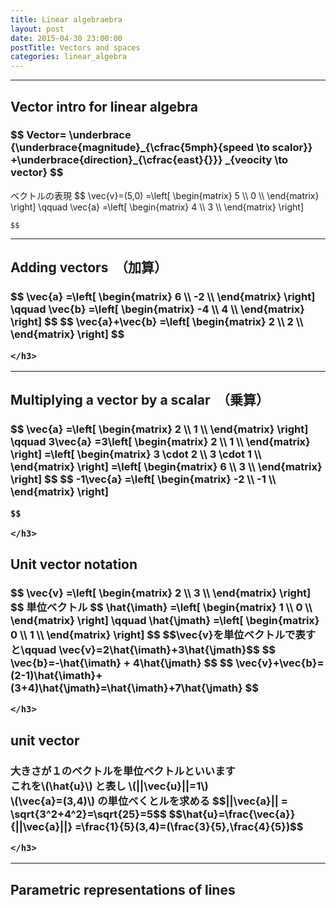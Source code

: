 ```yaml
---
title: Linear algebraebra
layout: post
date: 2015-04-30 23:00:00
postTitle: Vectors and spaces
categories: linear_algebra
---
```


-------

## Vector intro for linear algebra

<div class="row">
  <div class="col-sm-7">
    <h3>
    $$
    Vector=
    \underbrace
    {\underbrace{magnitude}_{\cfrac{5mph}{speed \to scalor}}
    +\underbrace{direction}_{\cfrac{east}{}}}
    _{veocity \to vector}
    $$
    </h3>
    ベクトルの表現
    $$
    \vec{v}=(5,0)
    =\left[
        \begin{matrix}
        5 \\
        0 \\
        \end{matrix}
    \right]
    \qquad
    \vec{a}
    =\left[
        \begin{matrix}
        4 \\
        3 \\
        \end{matrix}
    \right]

    $$
  </div>
  <div class="col-sm-5">
    <div id="svg01"></div>
  </div>
</div>

--------

## Adding vectors　（加算）

<div class="row">
  <div class="col-sm-7">
    <h3>
    $$
    \vec{a}
    =\left[
        \begin{matrix}
        6 \\
        -2 \\
        \end{matrix}
    \right]
    \qquad
    \vec{b}
    =\left[
        \begin{matrix}
        -4 \\
        4 \\
        \end{matrix}
    \right]
    $$
    $$
    \vec{a}+\vec{b}
    =\left[
        \begin{matrix}
        2 \\
        2 \\
        \end{matrix}
    \right]
    $$    

    </h3>
  </div>
  <div class="col-sm-5">
    <div id="svg02"></div>
  </div>
</div>

--------

## Multiplying a vector by a scalar　（乗算）

<div class="row">
  <div class="col-sm-7">
    <h3>
    $$
    \vec{a}
    =\left[
        \begin{matrix}
        2 \\
        1 \\
        \end{matrix}
    \right]
    \qquad
    3\vec{a}
    =3\left[
        \begin{matrix}
        2 \\
        1 \\
        \end{matrix}
    \right]
    =\left[
        \begin{matrix}
        3 \cdot 2 \\
        3 \cdot 1 \\
        \end{matrix}
    \right]
    =\left[
        \begin{matrix}
        6 \\
        3 \\
        \end{matrix}
    \right]
    $$
    $$
    -1\vec{a}
    =\left[
        \begin{matrix}
        -2 \\
        -1 \\
        \end{matrix}
    \right]
    
    $$

    </h3>
  </div>
  <div class="col-sm-5">
    <div id="svg03"></div>
  </div>
</div>

## Unit vector notation

<div class="row">
  <div class="col-sm-7">
    <h3>
    $$
    \vec{v}
    =\left[
        \begin{matrix}
        2 \\
        3 \\
        \end{matrix}
    \right]
    $$
    単位ベクトル
    $$
    \hat{\imath}
    =\left[
        \begin{matrix}
        1 \\
        0 \\
        \end{matrix}
    \right]
    \qquad
    \hat{\jmath}
    =\left[
        \begin{matrix}
        0 \\
        1 \\
        \end{matrix}
    \right]
    $$
    $$\vec{v}を単位ベクトルで表すと\qquad \vec{v}=2\hat{\imath}+3\hat{\jmath}$$
    $$
    \vec{b}=-\hat{\imath} + 4\hat{\jmath}
    $$
    $$
    \vec{v}+\vec{b}=(2-1)\hat{\imath}+(3+4)\hat{\jmath}=\hat{\imath}+7\hat{\jmath}
    $$

    </h3>
  </div>
  <div class="col-sm-5">
    <div id="svg04"></div>
  </div>
</div>

## unit vector

<div class="row">
  <div class="col-sm-7">
    <h3>
      大きさが１のベクトルを単位ベクトルといいます<br>
      これを\(\hat{u}\) と表し \(||\vec{u}||=1\)
      <br>
      \(\vec{a}=(3,4)\) の単位べくとルを求める
      $$||\vec{a}|| = \sqrt{3^2+4^2}=\sqrt{25}=5$$
      $$\hat{u}=\frac{\vec{a}}{||\vec{a}||}
      =\frac{1}{5}(3,4)=(\frac{3}{5},\frac{4}{5})$$ 

    </h3>
  </div>
  <div class="col-sm-5">
    <div id="svg05"></div>
  </div>
</div>

----------

## Parametric representations of lines

<script type="text/javascript" src="http://cdn.mathjax.org/mathjax/latest/MathJax.js?config=TeX-AMS-MML_SVG"></script>
<script src="http://d3js.org/d3.v3.min.js" charset="utf-8"></script>
<script src="{{site.url}}/js/d3draws.js" charset="utf-8"></script>

<script>

  var svg01 = d3.select("#svg01")
                .append("svg")
                .attr("height",500)
                .attr("width",500)
                .style("background","#000");
  var svg02 = d3.select("#svg02")
                .append("svg")
                .attr("height",500)
                .attr("width",500)
                .style("background","#000");
  var svg03 = d3.select("#svg03")
                .append("svg")
                .attr("height",500)
                .attr("width",500)
                .style("background","#000");
  var svg04 = d3.select("#svg04")
                .append("svg")
                .attr("height",500)
                .attr("width",500)
                .style("background","#000");
  var svg05 = d3.select("#svg05")
                .append("svg")
                .attr("height",500)
                .attr("width",500)
                .style("background","#000");

  var xScale01 = d3.scale.linear()
                       .domain([-1,6])
                       .range([50,450]);
  var yScale01 = d3.scale.linear()
                       .domain([6,-1])
                       .range([50,450]);       
  var xScale02 = d3.scale.linear()
                       .domain([-7,7])
                       .range([50,450]);
  var yScale02 = d3.scale.linear()
                       .domain([7,-7])
                       .range([50,450]);       

  var xScale04 = d3.scale.linear()
                       .domain([0,4])
                       .range([50,450]);
  var yScale04 = d3.scale.linear()
                       .domain([4,0])
                       .range([50,450]);       

  var xScale05 = d3.scale.linear()
                       .domain([0,5])
                       .range([50,450]);
  var yScale05 = d3.scale.linear()
                       .domain([5,0])
                       .range([50,450]);       

  // 軸
  axesData01 = {
    "xAxis":true,
    "yAxis":true,
    "xTickValues":[1,2,3,4,5,6],
    "yTickValues":[1,2,3,4,5,6],
    "xTickPadding":5,
    "yTickPadding":2,
    "xOrient":["bottom"],
    "yOrient":["left"],
    "stroke":"#ff0",
    "strokeWidth":1,
    "fillColor":"none",
    "xScale":xScale01,
    "yScale":yScale01
  };
  axesData02 = {
    "xAxis":true,
    "yAxis":true,
    "xTickValues":[],
    "yTickValues":[],
    "xTickPadding":5,
    "yTickPadding":2,
    "xOrient":["bottom"],
    "yOrient":["left"],
    "stroke":"#ff0",
    "strokeWidth":1,
    "fillColor":"none",
    "xScale":xScale02,
    "yScale":yScale02
  };

  drawAxes(svg01,axesData01);
  var vecData01 = [
{"x1":0,"y1":0,"x2":5,"y2":0,"stroke":"#0f0","strokeWidth":4},
{"x1":0,"y1":0,"x2":4,"y2":3,"stroke":"#f0f","strokeWidth":4}
];    
drawVectorB(svg01,vecData01,xScale01,yScale01);

foData01 = [
    {"x":-0.5,
    "y":7.5,
    "text":"$$y$$",
    "fontSize":"18px"},
    {"x":6.2,
    "y":0.5,
    "text":"$$x$$",
    "fontSize":"18px"},
    {"x":2.5,
    "y":1.5,
    "text":"$$\\vec{v}$$",
    "fontSize":"16px"},
    {"x":2,
    "y":3,
    "text":"$$\\vec{a}$$",
    "fontSize":"16px"},

  ];

  drawMathjax(svg01,foData01,xScale01,yScale01);

  // Adding
  var vecData02 = [
{"x1":0,"y1":0,"x2":6,"y2":-2,"stroke":"#0f0","strokeWidth":4},
{"x1":0,"y1":0,"x2":-4,"y2":4,"stroke":"#f0f","strokeWidth":4},
{"x1":0,"y1":0,"x2":2,"y2":2,"stroke":"#ff0","strokeWidth":4},
{"x1":6,"y1":-2,"x2":2,"y2":2,"stroke":"#f0f","strokeWidth":4},
];    
drawVectorB(svg02,vecData02,xScale02,yScale02);
drawAxes(svg02,axesData02);

foData02 = [
    {"x":-0.5,
    "y":9,
    "text":"$$y$$",
    "fontSize":"18px"},
    {"x":7.2,
    "y":1,
    "text":"$$x$$",
    "fontSize":"18px"},
    {"x":2.5,
    "y":0.5,
    "text":"$$\\vec{a}$$",
    "fontSize":"16px"},
    {"x":-3,
    "y":3.5,
    "text":"$$\\vec{b}$$",
    "fontSize":"16px"},
    {"x":3.5,
    "y":3.5,
    "text":"$$\\vec{b^{'}}$$",
    "fontSize":"16px"},

  ];

  drawMathjax(svg02,foData02,xScale02,yScale02);

// Multiplying 

var vecData03 = [
{"x1":0,"y1":0,"x2":6,"y2":3,"stroke":"#0f0","strokeWidth":6},
{"x1":0,"y1":0,"x2":2,"y2":1,"stroke":"#f0f","strokeWidth":2},
{"x1":0,"y1":0,"x2":-2,"y2":-1,"stroke":"#ff0","strokeWidth":4}
]; 

drawVectorB(svg03,vecData03,xScale02,yScale02);

drawAxes(svg03,axesData02);

// Unit vectors notation
var vecData04 = [
{"x1":0,"y1":0,"x2":2,"y2":0,"stroke":"#fff","strokeWidth":5},
{"x1":2,"y1":0,"x2":2,"y2":3,"stroke":"#fff","strokeWidth":5},
{"x1":0,"y1":0,"x2":2,"y2":3,"stroke":"#f0f","strokeWidth":5},
{"x1":0,"y1":0,"x2":1,"y2":0,"stroke":"#0f0","strokeWidth":3},
{"x1":0,"y1":0,"x2":0,"y2":1,"stroke":"#0f0","strokeWidth":3}
]; 

drawVectorB(svg04,vecData04,xScale04,yScale04);

foData04 = [
    {"x":1,
    "y":2.5,
    "text":"$$\\vec{v}$$",
    "fontSize":"16px"},
    {"x":0.5,
    "y":0.4,
    "text":"$$\\hat{\\imath}$$",
    "fontSize":"16px"},
    {"x":-0.2,
    "y":1,
    "text":"$$\\hat{\\jmath}$$",
    "fontSize":"16px"},
    {"x":1.2,
    "y":0.4,
    "text":"$$2$$",
    "fontSize":"16px"},
    {"x":2.2,
    "y":2.0,
    "text":"$$3$$",
    "fontSize":"18px"},

  ];

  drawMathjax(svg04,foData04,xScale04,yScale04);

  // unit vector
var vecData05 = [
{"x1":0,"y1":0,"x2":3,"y2":0,"stroke":"#fff","strokeWidth":5},
{"x1":3,"y1":0,"x2":3,"y2":4,"stroke":"#fff","strokeWidth":5},
{"x1":0,"y1":0,"x2":3,"y2":4,"stroke":"#f0f","strokeWidth":5},
{"x1":0,"y1":0,"x2":3/5,"y2":4/5,"stroke":"#0f0","strokeWidth":3},
]; 

drawVectorB(svg05,vecData05,xScale05,yScale05);

foData05 = [
    {"x":1.5,
    "y":3.5,
    "text":"$$\\vec{a}$$",
    "fontSize":"16px"},
    {"x":0.1,
    "y":1.4,
    "text":"$$\\hat{u}$$",
    "fontSize":"16px"},
    {"x":1.5,
    "y":0.4,
    "text":"$$3$$",
    "fontSize":"16px"},
    {"x":3.2,
    "y":2.0,
    "text":"$$4$$",
    "fontSize":"18px"},

  ];

  drawMathjax(svg05,foData05,xScale05,yScale05);

</script>
